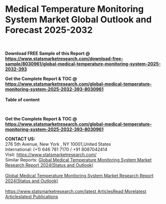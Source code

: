 <h1>Medical Temperature Monitoring System Market Global Outlook and Forecast 2025-2032</h1><br/><p><strong>Download FREE Sample of this Report @ <a href="https://www.statsmarketresearch.com/download-free-sample/8030961/global-medical-temperature-monitoring-system-2025-2032-393">https://www.statsmarketresearch.com/download-free-sample/8030961/global-medical-temperature-monitoring-system-2025-2032-393</a></strong></p><div><b>Get the Complete Report & TOC @ <a href="https://www.statsmarketresearch.com/global-medical-temperature-monitoring-system-2025-2032-393-8030961">https://www.statsmarketresearch.com/global-medical-temperature-monitoring-system-2025-2032-393-8030961</a></b></div><br><b>Table of content</b><p><br><div><b>Get the Complete Report & TOC @ <a href="https://www.statsmarketresearch.com/global-medical-temperature-monitoring-system-2025-2032-393-8030961">https://www.statsmarketresearch.com/global-medical-temperature-monitoring-system-2025-2032-393-8030961</a></b></div></p> <b>CONTACT US:</b><br>276 5th Avenue, New York , NY 10001,United States<br>International: (+1) 646 781 7170 / +91 8087042414<br>Visit: <a href="https://www.statsmarketresearch.com/">https://www.statsmarketresearch.com/</a><br>Similar Reports: <a href="https://www.statsmarketresearch.com/global-medical-temperature-monitoring-system-2025-2032-393-8030961">Global Medical Temperature Monitoring System Market Research Report 2024(Status and Outlook)</a><br/><br/><a href="https://www.statsmarketresearch.com/global-medical-temperature-monitoring-system-2025-2032-393-8030961">Global Medical Temperature Monitoring System Market Research Report 2024(Status and Outlook)</a><br/><br/><a href="https://gyeongbokgung.com">https://www.statsmarketresearch.com/</a><a href="https://hallyeomaritime.com">latest Articles</a><a href="https://jingwansa.com">Read More</a><a href=https://nguoiviet.jp/">latest Articles</a><a href="https://www.intelmarketresearch.com/">latest Publications</a>